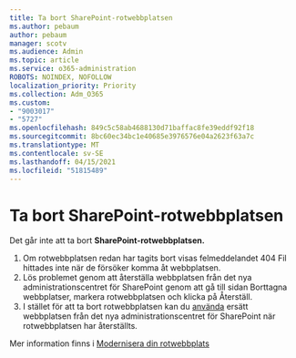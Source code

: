```yaml
---
title: Ta bort SharePoint-rotwebbplatsen
ms.author: pebaum
author: pebaum
manager: scotv
ms.audience: Admin
ms.topic: article
ms.service: o365-administration
ROBOTS: NOINDEX, NOFOLLOW
localization_priority: Priority
ms.collection: Adm_O365
ms.custom:
- "9003017"
- "5727"
ms.openlocfilehash: 849c5c58ab4688130d71baffac8fe39eddf92f18
ms.sourcegitcommit: 8bc60ec34bc1e40685e3976576e04a2623f63a7c
ms.translationtype: MT
ms.contentlocale: sv-SE
ms.lasthandoff: 04/15/2021
ms.locfileid: "51815489"
---
```

# <a name="delete-the-sharepoint-root-site"></a>Ta bort SharePoint-rotwebbplatsen

Det går inte att ta bort  **SharePoint-rotwebbplatsen.**

1.  Om rotwebbplatsen redan har tagits bort visas felmeddelandet 404 Fil hittades inte när de försöker komma åt webbplatsen.
2.  Lös problemet genom att återställa webbplatsen från det nya [](https://admin.microsoft.com/sharepoint?page=recycleBin&modern=true) administrationscentret för SharePoint genom att gå till sidan Borttagna webbplatser, markera rotwebbplatsen och klicka på Återställ.
3.  I stället för att ta bort rotwebbplatsen kan du [använda](https://docs.microsoft.com/sharepoint/modern-root-site#replace-your-root-site)  ersätt webbplatsen från det nya administrationscentret för SharePoint när rotwebbplatsen har återställts.

Mer information finns i [Modernisera din rotwebbplats](https://docs.microsoft.com/sharepoint/modern-root-site)